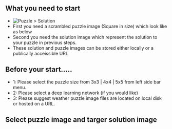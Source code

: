 ## What you need to start
- ![Puzzle > Solution](https://github.com/Avkash/mldl/blob/master/images/puzzle-info.png?raw=true)
- First you need a scrambled puzzle image (Square in size) which look like as below 
- Second you need the solution image which represent the solution to your puzzle in previous steps.
- These solution and puzzle images can be stored either locally or a publically acceissible URL

## Before your start.....
- 1: Please select the puzzle size from 3x3 | 4x4 | 5x5 from left side bar menu.
- 2: Please select a deep learning network (if you would like) 
- 3: Please suggest weather puzzle image files are located on local disk or hosted on a URL.

## Select puzzle image and targer solution image
